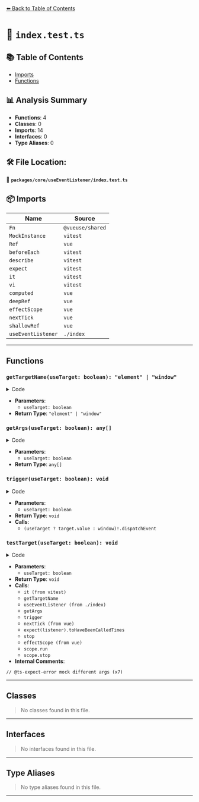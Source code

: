 [⬅️ Back to Table of Contents](../../../index.md)

# 📄 `index.test.ts`

## 📚 Table of Contents

- [Imports](#imports)
- [Functions](#functions)

## 📊 Analysis Summary

- **Functions**: 4
- **Classes**: 0
- **Imports**: 14
- **Interfaces**: 0
- **Type Aliases**: 0

## 🛠️ File Location:
📂 **`packages/core/useEventListener/index.test.ts`**

## 📦 Imports

| Name | Source |
|------|--------|
| `Fn` | `@vueuse/shared` |
| `MockInstance` | `vitest` |
| `Ref` | `vue` |
| `beforeEach` | `vitest` |
| `describe` | `vitest` |
| `expect` | `vitest` |
| `it` | `vitest` |
| `vi` | `vitest` |
| `computed` | `vue` |
| `deepRef` | `vue` |
| `effectScope` | `vue` |
| `nextTick` | `vue` |
| `shallowRef` | `vue` |
| `useEventListener` | `./index` |


---

## Functions

### `getTargetName(useTarget: boolean): "element" | "window"`

<details><summary>Code</summary>

```ts
function getTargetName(useTarget: boolean) {
      return useTarget ? 'element' : 'window'
    }
```
</details>

- **Parameters**:
  - `useTarget: boolean`
- **Return Type**: `"element" | "window"`
### `getArgs(useTarget: boolean): any[]`

<details><summary>Code</summary>

```ts
function getArgs(useTarget: boolean) {
      return (useTarget ? [target, 'click', listener] : ['click', listener])
    }
```
</details>

- **Parameters**:
  - `useTarget: boolean`
- **Return Type**: `any[]`
### `trigger(useTarget: boolean): void`

<details><summary>Code</summary>

```ts
function trigger(useTarget: boolean) {
      (useTarget ? target.value : window)!.dispatchEvent(new MouseEvent('click'))
    }
```
</details>

- **Parameters**:
  - `useTarget: boolean`
- **Return Type**: `void`
- **Calls**:
  - `(useTarget ? target.value : window)!.dispatchEvent`
### `testTarget(useTarget: boolean): void`

<details><summary>Code</summary>

```ts
function testTarget(useTarget: boolean) {
      it(`should ${getTargetName(useTarget)} listen event`, async () => {
        // @ts-expect-error mock different args
        const stop = useEventListener(...getArgs(useTarget))

        trigger(useTarget)

        await nextTick()

        expect(listener).toHaveBeenCalledTimes(1)
      })

      it(`should ${getTargetName(useTarget)} manually stop listening event`, async () => {
        // @ts-expect-error mock different args
        const stop = useEventListener(...getArgs(useTarget))

        stop()

        trigger(useTarget)

        await nextTick()

        expect(listener).toHaveBeenCalledTimes(0)
      })

      it(`should ${getTargetName(useTarget)} auto stop listening event`, async () => {
        const scope = effectScope()
        scope.run(async () => {
        // @ts-expect-error mock different args
          useEventListener(...getArgs(useTarget))
        })

        scope.stop()

        trigger(useTarget)

        await nextTick()

        expect(listener).toHaveBeenCalledTimes(0)
      })
    }
```
</details>

- **Parameters**:
  - `useTarget: boolean`
- **Return Type**: `void`
- **Calls**:
  - `it (from vitest)`
  - `getTargetName`
  - `useEventListener (from ./index)`
  - `getArgs`
  - `trigger`
  - `nextTick (from vue)`
  - `expect(listener).toHaveBeenCalledTimes`
  - `stop`
  - `effectScope (from vue)`
  - `scope.run`
  - `scope.stop`
- **Internal Comments**:
```
// @ts-expect-error mock different args (x7)
```


---

## Classes

> No classes found in this file.


---

## Interfaces

> No interfaces found in this file.


---

## Type Aliases

> No type aliases found in this file.


---